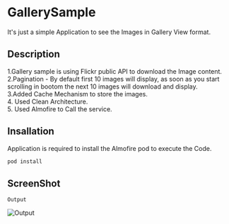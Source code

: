# GallerySample
It's just a simple Application to see the Images in Gallery View format. 

## Description
1.Gallery sample is using Flickr public API to download the Image content. <br/>
2.Pagination - By default first 10 images will display, as soon as you start scrolling in bootom the next 10 images will download and display.  <br/>
3.Added Cache Mechanism to store the images.<br/>
4. Used Clean Architecture. <br/>
5. Used Almofire to Call the service.

## Insallation
Application is required to install the Almofire pod to execute the Code.
```bash
pod install
```

## ScreenShot 
```
Output
```
![Output](https://github.com/Akash-Jaiswal/GallerySample/blob/master/Simulator%20Screen%20Shot%20-%20iPhone%20Xʀ%20-%202020-01-19%20at%2023.13.50.png)
